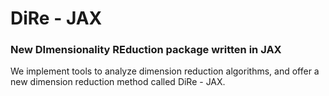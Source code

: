 # DiRe - JAX
### New DImensionality REduction package written in JAX 

We implement tools to analyze dimension reduction algorithms, and offer a new dimension reduction method called DiRe - JAX.
